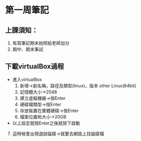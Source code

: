 # 第一周筆記

## 上課須知：
  1. 有寫筆記期末拍照給老師加分
2.	期中、期末筆試

## 下載virtualBox過程
  * 進入virtualBox
      1. 新增→創名稱，路徑及類型(linux)，版本 other Linux(64bit)
      2. 記憶體大小→2048
      3. 建立虛擬機器→按Enter
      4. 硬碟檔類型→按Enter
      5. 存放裝置在實體硬碟→按Enter
      6. 檔案位置和大小→20GB
   * 以上設定就按Enter之後就按下啟動
  
 7. 這時候會出現選啟磁碟→就要去網路上找磁碟檔
 

